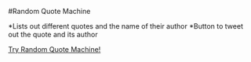 #Random Quote Machine

*Lists out different quotes and the name of their author
*Button to tweet out the quote and its author

<a href="http://codepen.io/neeraj-lad/full/xZQPvo/" target="_blank">Try Random Quote Machine!</a>
